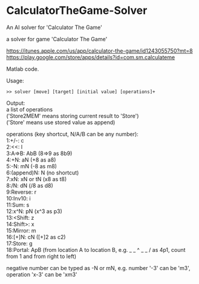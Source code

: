 # CalculatorTheGame-Solver
An AI solver for 'Calculator The Game'

a solver for game 'Calculator The Game'

https://itunes.apple.com/us/app/calculator-the-game/id1243055750?mt=8
<br>https://play.google.com/store/apps/details?id=com.sm.calculateme

Matlab code.

Usage:
```
>> solver [move] [target] [initial value] [operations]+
```

Output:
<br>a list of operations
<br>('Store2MEM' means storing current result to 'Store')
<br>('Store' means use stored value as append)

operations (key shortcut, N/A/B can be any number):
<br>1:+/-: c
<br>2:<<: l
<br>3:A=>B: AbB (8=>9 as 8b9)
<br>4:+N: aN (+8 as a8) 
<br>5:-N: mN (-8 as m8) 
<br>6:(append)N: N (no shortcut)
<br>7:xN: xN or tN (x8 as t8)
<br>8:/N: dN (/8 as d8) 
<br>9:Reverse: r
<br>10:Inv10: i
<br>11:Sum: s
<br>12:x^N: pN (x^3 as p3)
<br>13:<Shift: z
<br>14:Shift>: x
<br>15:Mirror: m
<br>16:[+]N: cN ([+]2 as c2)
<br>17:Store: g
<br>18:Portal: ApB (from location A to location B, e.g. _ _ ^ _ _ \/ as 4p1, count from 1 and from right to left)

negative number can be typed as -N or mN, e.g. number '-3' can be 'm3', operation 'x-3' can be 'xm3'

